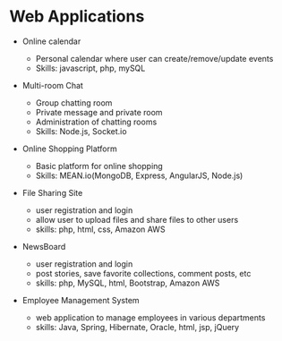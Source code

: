 # Web Applications

+ Online calendar
  - Personal calendar where user can create/remove/update events
  - Skills: javascript, php, mySQL
  
+ Multi-room Chat
  - Group chatting room
  - Private message and private room
  - Administration of chatting rooms
  - Skills: Node.js, Socket.io
  
+ Online Shopping Platform
  - Basic platform for online shopping
  - Skills: MEAN.io(MongoDB, Express, AngularJS, Node.js)


+ File Sharing Site
  - user registration and login
  - allow user to upload files and share files to other users
  - skills: php, html, css, Amazon AWS
  
+ NewsBoard
  - user registration and login
  - post stories, save favorite collections, comment posts, etc
  - skills: php, MySQL, html, Bootstrap, Amazon AWS
  
+ Employee Management System
  - web application to manage employees in various departments
  - skills: Java, Spring, Hibernate, Oracle, html, jsp, jQuery